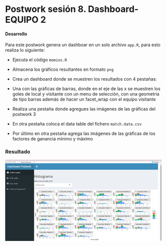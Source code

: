 # Postwork sesión 8. Dashboard- EQUIPO 2

#### Desarrollo

Para este postwork genera un dashboar en un solo archivo `app.R`, para esto realiza lo siguiente: 

- Ejecuta el código `momios.R`

- Almacena los gráficos resultantes en formato `png` 

- Crea un dashboard donde se muestren los resultados con 4 pestañas:
   
- Una con las gráficas de barras, donde en el eje de las x se muestren los goles de local y visitante con un menu de selección, con una geometria de tipo barras además de hacer un facet_wrap con el equipo visitante
   
- Realiza una pestaña donde agregues las imágenes de las gráficas del postwork 3
    
- En otra pestaña coloca el data table del fichero `match.data.csv` 
    
- Por último en otra pestaña agrega las imágenes de las gráficas de los factores de ganancia mínimo y máximo

### Resultado
![Grafico 8_1](https://github.com/iGera97/Curso-BEDU-Modulo-2-R/blob/main/Screenshots/Grafico%208.1.png "Grafico 8_1")
